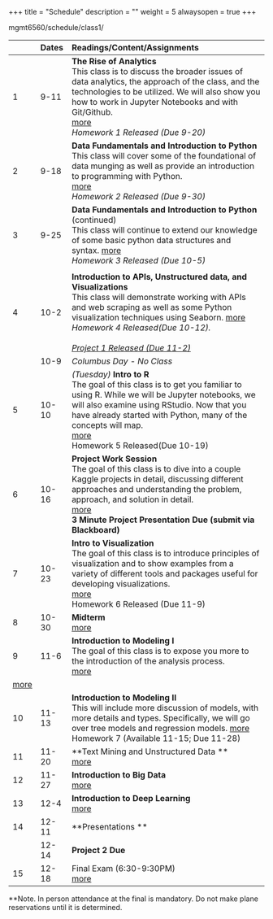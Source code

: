 +++
title = "Schedule"
description = ""
weight = 5
alwaysopen = true
+++

mgmt6560/schedule/class1/

|    | Dates      | Readings/Content/Assignments                                     |
|:---|:---------|:----------------------------------------------------------------------------------------------------------------------------------------------------------------------------------------------------------------------------------------------------------------|
| 1  | 9-11   | **The Rise of Analytics** <br> This class is to discuss the broader issues of data analytics, the approach of the class, and the technologies to be utilized. We will also show you how to work in Jupyter Notebooks and with Git/Github.<br>[more](/mgmt6560/schedule/class1/) <br> *Homework 1 Released (Due 9-20)* |
| 2  | 9-18   | **Data Fundamentals and Introduction to Python** <br>This class will cover some of the foundational of data munging as well as provide an introduction to programming with Python.                    <br>[more](/mgmt6560/schedule/class2/) <br> *Homework 2 Released (Due 9-30)* <br>                                     |
| 3  | 9-25   | **Data Fundamentals and Introduction to Python** (continued) <br>This class will continue to extend our knowledge of some basic python data structures and syntax.  [more](/mgmt6560/schedule/class3/) <br> *Homework 3 Released (Due 10-5)*                                                                                                                         |
|   |   |   |
| 4  | 10-2    | **Introduction to APIs, Unstructured data, and Visualizations** <br>This class will demonstrate working with APIs and web scraping as well as some Python visualization techniques using Seaborn. [more](/mgmt6560/schedule/class4/) <br> *Homework 4 Released(Due 10-12).* <br> <br> *[Project 1 Released (Due 11-2)](/mgmt6560/project1/)*   |
|    | 10-9    | *Columbus Day - No Class*                                                                                                                                                                                                                                       |
| 5  | 10-10   | *(Tuesday)* **Intro to R**  <br> The goal of this class is to get you familiar to using R. While we will be Jupyter notebooks, we will also examine using RStudio. Now that you have already started with Python, many of the concepts will map.<br>[more](/mgmt6560/schedule/class5/) <br> Homework 5 Released(Due 10-19)                                                                                                                                                                              |
| 6  | 10-16   | **Project Work Session** <br> The goal of this class is to dive into a couple Kaggle projects in detail, discussing different approaches and understanding the problem, approach, and solution in detail. <br> [more](/mgmt6560/schedule/class6/) <br> **3 Minute Project Presentation Due (submit via Blackboard)** |
| 7  | 10-23   | **Intro to Visualization** <br>The goal of this class is to introduce principles of visualization and to show examples from a variety of different tools and packages useful for developing visualizations. <br> [more](/mgmt6560/schedule/class7/)  <br> Homework 6 Released (Due 11-9)                                                                                                                                                                                                                        |
| 8  | 10-30   | **Midterm**   <br> [more](/mgmt6560/schedule/class8/)                                                                                                                                                                                                                              |
| 9  | 11-6    | **Introduction to Modeling I** <br>The goal of this class is to expose you more to the introduction of the analysis process.  <br> [more](/mgmt6560/schedule/class9/) <br>
 [more](#class-9)                                                                                                                                                                                                            |
| 10 | 11-13   | **Introduction to Modeling II** <br> This will include more discussion of models, with more details and types. Specifically, we will go over tree models and regression models.  [more](/mgmt6560/schedule/class10/)   <br> Homework 7 (Available 11-15; Due 11-28)                                                                                                                                                                                                        |
| 11 | 11-20   | **Text Mining and Unstructured Data **  <br> [more](#class-11)                                                                                                                                                                                                  |
| 12 | 11-27   | **Introduction to Big Data**  <br> [more](#class-12)                                                                                                                                                                                                            |
| 13 | 12-4    | **Introduction to Deep Learning**  <br> [more](#class-13)                                                                                                                                                                                                       |
| 14 | 12-11   | **Presentations **
|    | 12-14   | **Project 2 Due**                                                                                                                                                                                                                                             |
| 15 | 12-18   | Final Exam (6:30-9:30PM) <br> [more](#final)


**Note. In person attendance at the final is mandatory.  Do not make plane reservations until it is determined.
